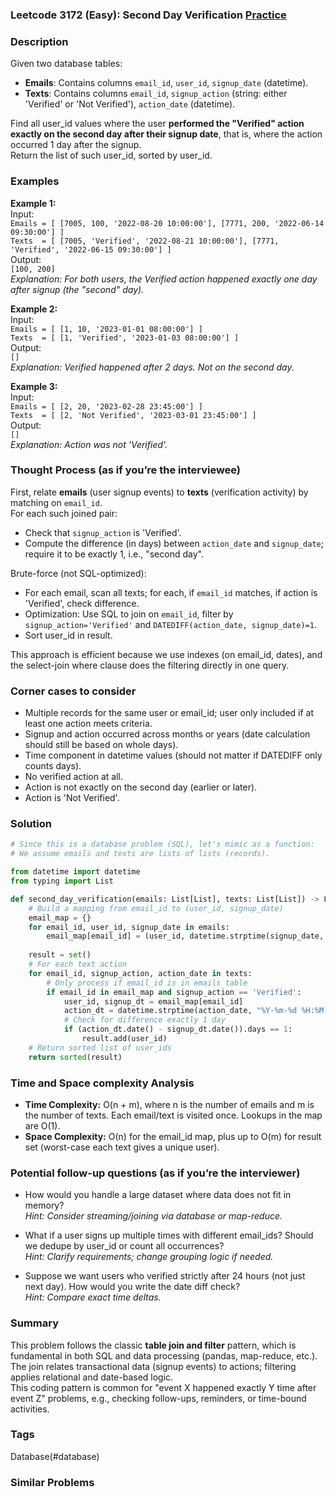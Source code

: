 ### Leetcode 3172 (Easy): Second Day Verification [Practice](https://leetcode.com/problems/second-day-verification)

### Description  
Given two database tables:  
- **Emails**: Contains columns `email_id`, `user_id`, `signup_date` (datetime).
- **Texts**: Contains columns `email_id`, `signup_action` (string: either 'Verified' or 'Not Verified'), `action_date` (datetime).

Find all user_id values where the user **performed the "Verified" action exactly on the second day after their signup date**, that is, where the action occurred 1 day after the signup.  
Return the list of such user_id, sorted by user_id.

### Examples  

**Example 1:**  
Input:  
`Emails = [ [7005, 100, '2022-08-20 10:00:00'], [7771, 200, '2022-06-14 09:30:00'] ]`  
`Texts  = [ [7005, 'Verified', '2022-08-21 10:00:00'], [7771, 'Verified', '2022-06-15 09:30:00'] ]`  
Output:  
`[100, 200]`  
*Explanation: For both users, the Verified action happened exactly one day after signup (the "second" day).*

**Example 2:**  
Input:  
`Emails = [ [1, 10, '2023-01-01 08:00:00'] ]`  
`Texts  = [ [1, 'Verified', '2023-01-03 08:00:00'] ]`  
Output:  
`[]`  
*Explanation: Verified happened after 2 days. Not on the second day.*

**Example 3:**  
Input:  
`Emails = [ [2, 20, '2023-02-28 23:45:00'] ]`  
`Texts  = [ [2, 'Not Verified', '2023-03-01 23:45:00'] ]`  
Output:  
`[]`  
*Explanation: Action was not 'Verified'.*

### Thought Process (as if you’re the interviewee)  
First, relate **emails** (user signup events) to **texts** (verification activity) by matching on `email_id`.  
For each such joined pair:
- Check that `signup_action` is 'Verified'.
- Compute the difference (in days) between `action_date` and `signup_date`; require it to be exactly 1, i.e., "second day".

Brute-force (not SQL-optimized):  
- For each email, scan all texts; for each, if `email_id` matches, if action is 'Verified', check difference.  
- Optimization: Use SQL to join on `email_id`, filter by `signup_action='Verified'` and `DATEDIFF(action_date, signup_date)=1`.  
- Sort user_id in result.

This approach is efficient because we use indexes (on email_id, dates), and the select-join where clause does the filtering directly in one query.

### Corner cases to consider  
- Multiple records for the same user or email_id; user only included if at least one action meets criteria.
- Signup and action occurred across months or years (date calculation should still be based on whole days).
- Time component in datetime values (should not matter if DATEDIFF only counts days).
- No verified action at all.
- Action is not exactly on the second day (earlier or later).
- Action is 'Not Verified'.

### Solution

```python
# Since this is a database problem (SQL), let's mimic as a function:
# We assume emails and texts are lists of lists (records).

from datetime import datetime
from typing import List

def second_day_verification(emails: List[List], texts: List[List]) -> List[int]:
    # Build a mapping from email_id to (user_id, signup_date)
    email_map = {}
    for email_id, user_id, signup_date in emails:
        email_map[email_id] = (user_id, datetime.strptime(signup_date, "%Y-%m-%d %H:%M:%S"))
        
    result = set()
    # For each text action
    for email_id, signup_action, action_date in texts:
        # Only process if email_id is in emails table
        if email_id in email_map and signup_action == 'Verified':
            user_id, signup_dt = email_map[email_id]
            action_dt = datetime.strptime(action_date, "%Y-%m-%d %H:%M:%S")
            # Check for difference exactly 1 day
            if (action_dt.date() - signup_dt.date()).days == 1:
                result.add(user_id)
    # Return sorted list of user_ids
    return sorted(result)
```

### Time and Space complexity Analysis  

- **Time Complexity:** O(n + m), where n is the number of emails and m is the number of texts. Each email/text is visited once. Lookups in the map are O(1).
- **Space Complexity:** O(n) for the email_id map, plus up to O(m) for result set (worst-case each text gives a unique user).

### Potential follow-up questions (as if you’re the interviewer)  

- How would you handle a large dataset where data does not fit in memory?  
  *Hint: Consider streaming/joining via database or map-reduce.*

- What if a user signs up multiple times with different email_ids? Should we dedupe by user_id or count all occurrences?  
  *Hint: Clarify requirements; change grouping logic if needed.*

- Suppose we want users who verified strictly after 24 hours (not just next day). How would you write the date diff check?  
  *Hint: Compare exact time deltas.*

### Summary
This problem follows the classic **table join and filter** pattern, which is fundamental in both SQL and data processing (pandas, map-reduce, etc.).  
The join relates transactional data (signup events) to actions; filtering applies relational and date-based logic.  
This coding pattern is common for "event X happened exactly Y time after event Z" problems, e.g., checking follow-ups, reminders, or time-bound activities.

### Tags
Database(#database)

### Similar Problems
